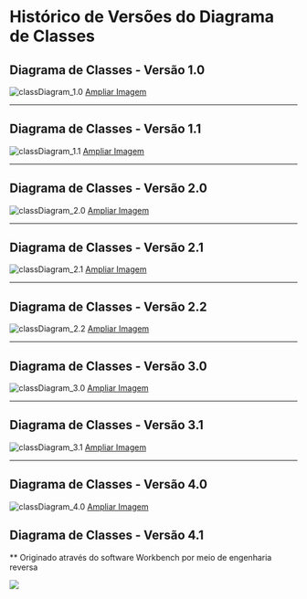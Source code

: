 # Histórico de Versões do Diagrama de Classes

## Diagrama de Classes - Versão 1.0

![classDiagram_1.0](https://raw.githubusercontent.com/wiki/fga-gpp-mds/2017.1-SIGS/images/classDiagram_1.0.png)
[Ampliar Imagem](https://raw.githubusercontent.com/wiki/fga-gpp-mds/2017.1-SIGS/images/classDiagram_1.0.png)

----

## Diagrama de Classes - Versão 1.1

![classDiagram_1.1](https://raw.githubusercontent.com/wiki/fga-gpp-mds/2017.1-SIGS/images/classDiagram_1.1.png)
[Ampliar Imagem](https://raw.githubusercontent.com/wiki/fga-gpp-mds/2017.1-SIGS/images/classDiagram_1.1.png)

----

## Diagrama de Classes - Versão 2.0

![classDiagram_2.0](https://raw.githubusercontent.com/wiki/fga-gpp-mds/2017.1-SIGS/images/classDiagram_2.0.png)
[Ampliar Imagem](https://raw.githubusercontent.com/wiki/fga-gpp-mds/2017.1-SIGS/images/classDiagram_2.0.png)

----

## Diagrama de Classes - Versão 2.1

![classDiagram_2.1](https://raw.githubusercontent.com/wiki/fga-gpp-mds/2017.1-SIGS/images/classDiagram_2.1.png)
[Ampliar Imagem](https://raw.githubusercontent.com/wiki/fga-gpp-mds/2017.1-SIGS/images/classDiagram_2.1.png)

----

## Diagrama de Classes - Versão 2.2

![classDiagram_2.2](https://raw.githubusercontent.com/wiki/fga-gpp-mds/2017.1-SIGS/images/classDiagram_2.2.png)
[Ampliar Imagem](https://raw.githubusercontent.com/wiki/fga-gpp-mds/2017.1-SIGS/images/classDiagram_2.2.png)

----

## Diagrama de Classes - Versão 3.0

![classDiagram_3.0](https://raw.githubusercontent.com/wiki/fga-gpp-mds/2017.1-SIGS/images/classDiagram_3.0.png)
[Ampliar Imagem](https://raw.githubusercontent.com/wiki/fga-gpp-mds/2017.1-SIGS/images/classDiagram_3.0.png)

---

## Diagrama de Classes - Versão 3.1

![classDiagram_3.1](https://raw.githubusercontent.com/wiki/fga-gpp-mds/2017.1-SIGS/images/classDiagram_3.1.png)
[Ampliar Imagem](https://raw.githubusercontent.com/wiki/fga-gpp-mds/2017.1-SIGS/images/classDiagram_3.1.png)

----

## Diagrama de Classes - Versão 4.0

![classDiagram_4.0](https://raw.githubusercontent.com/wiki/fga-gpp-mds/2017.1-SIGS/images/classDiagram_4.0.png)
[Ampliar Imagem](https://raw.githubusercontent.com/wiki/fga-gpp-mds/2017.1-SIGS/images/classDiagram_4.0.png)

## Diagrama de Classes - Versão 4.1

** Originado através do software Workbench por meio de engenharia reversa

![](https://uploaddeimagens.com.br/images/002/105/239/original/class-diagram4.1.png?1557675502)
